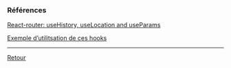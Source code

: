 ### Références
[React-router: useHistory, useLocation and useParams](https://dev.to/raaynaldo/react-router-usehistory-uselocation-and-useparams-10cd)

[Exemple d’utilitsation de ces hooks](https://codesandbox.io/s/react-router-usehistory-q85di?from-embed=&file=/src/App.js:0-2291)


---
[Retour](./Hooks.md) 
